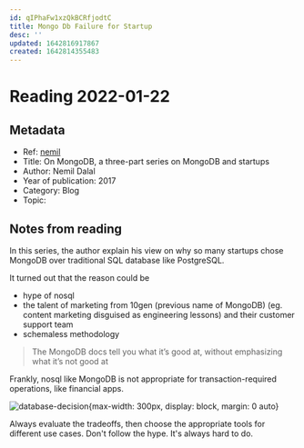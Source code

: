 ```yaml
---
id: qIPhaFw1xzQkBCRfjodtC
title: Mongo Db Failure for Startup
desc: ''
updated: 1642816917867
created: 1642814355483
---
```

# Reading 2022-01-22

## Metadata

- Ref: [nemil](https://www.nemil.com/mongo/index.html)
- Title: On MongoDB, a three-part series on MongoDB and startups
- Author: Nemil Dalal
- Year of publication: 2017
- Category: Blog
- Topic: 

## Notes from reading

In this series, the author explain his view on why so many startups chose MongoDB over traditional SQL database like PostgreSQL. 

It turned out that the reason could be
- hype of nosql
- the talent of marketing from 10gen (previous name of MongoDB) (eg. content marketing disguised as engineering lessons) and their customer support team
- schemaless methodology

> The MongoDB docs tell you what it’s good at, without emphasizing what it’s not good at

Frankly, nosql like MongoDB is not appropriate for transaction-required operations, like financial apps.

![database-decision](https://www.nemil.com/mongo/img/database-decisions.png){max-width: 300px, display: block, margin: 0 auto}

Always evaluate the tradeoffs, then choose the appropriate tools for different use cases. Don't follow the hype. It's always hard to do. 